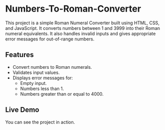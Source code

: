 # Numbers-To-Roman-Converter

This project is a simple Roman Numeral Converter built using HTML, CSS, and JavaScript. It converts numbers between 1 and 3999 into their Roman numeral equivalents. It also handles invalid inputs and gives appropriate error messages for out-of-range numbers.

## Features

- Convert numbers to Roman numerals.
- Validates input values.
- Displays error messages for:
  - Empty input.
  - Numbers less than 1.
  - Numbers greater than or equal to 4000.
  
## Live Demo

You can see the project in action.


 

